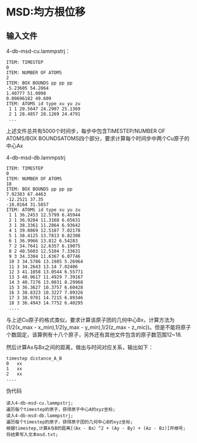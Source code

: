 # MSD:均方根位移

## 输入文件
4-db-msd-cu.lammpstrj：
```
ITEM: TIMESTEP
0
ITEM: NUMBER OF ATOMS
2
ITEM: BOX BOUNDS pp pp pp
-5.23605 54.2864
1.40777 51.0098
0.00696182 49.609
ITEM: ATOMS id type xu yu zu
 1 1 20.5647 24.2907 25.1369
 2 1 28.4857 28.1269 24.4791
 ...
```
上述文件总共有5000个时间步，每步中包含TIMESTEP/NUMBER OF ATOMS/BOX BOUNDSATOMS四个部分，要求计算每个时间步中两个Cu原子的中心Ax


4-db-msd-db.lammpstrj
```
ITEM: TIMESTEP
0
ITEM: NUMBER OF ATOMS
18
ITEM: BOX BOUNDS pp pp pp
7.92383 67.4463
-12.2521 37.35
-18.0164 31.5857
ITEM: ATOMS id type xu yu zu
 1 1 36.2453 12.5799 6.45944
 2 1 36.9204 11.3168 6.65631
 3 1 38.3361 11.2864 6.93642
 4 1 39.0869 12.5187 7.02178
 5 1 38.4125 13.7813 6.82308
 6 1 36.9966 13.812 6.54283
 7 2 34.7641 12.6357 6.19075
 8 2 40.5603 12.5104 7.33631
 9 3 34.3304 11.6367 6.07746
 10 3 34.5786 13.1985 5.26964
 11 3 34.2643 13.14 7.02406
 12 3 41.1058 13.0544 6.55771
 13 3 40.9617 11.4929 7.39167
 14 3 40.7276 13.0031 8.29968
 15 3 36.3627 10.3757 6.60428
 16 3 38.8323 10.3227 7.09326
 17 3 38.9701 14.7215 6.89346
 18 3 36.4943 14.7752 6.40295
 ....
```
与上述Cu原子的格式类似，要求计算该原子团的几何中心Bx，计算方法为(1/2(x_max - x_min),1/2(y_max - y_min),1/2(z_max - z_mic))。但是不能将原子个数固定，该算例有十八个原子，另外还有其他文件包含的原子数范围12~18.


然后计算Ax与Bx之间的距离，做出与时间对应关系，输出如下：
```
timestep distance_A_B
0   xx
1   xx
2   xx
....
```

伪代码
```
读入4-db-msd-cu.lammpstrj;
遍历每个timestep的原子，获得原子中心A的xyz坐标;
读入4-db-msd-db.lammpstrj;
遍历每个timestep的原子，获得原子团的几何中心B的xyz坐标;
根据timestep,计算A与B的距离[（Ax - Bx）^2 + (Ay - By) + (Az - Bz)]开根号;
将结果写入文本msd.txt;

```
